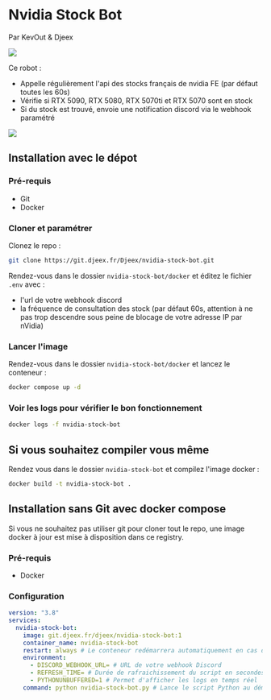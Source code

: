 # Nvidia Stock Bot
Par KevOut & Djeex

[![](https://img.shields.io/badge/JV%20hardware-rejoindre-green?style=flat-square&logo=discord&logoColor=%23fff&label=JV%20hardware&link=https%3A%2F%2Fdiscord.gg%2Fgxffg3GA96)](https://discord.gg/gxffg3GA96)


Ce robot :
- Appelle régulièrement l'api des stocks français de nvidia FE (par défaut toutes les 60s)
- Vérifie si RTX 5090, RTX 5080, RTX 5070ti et RTX 5070 sont en stock
- Si du stock est trouvé, envoie une notification discord via le webhook paramétré

<img src="https://git.djeex.fr/Djeex/nvidia-stock-bot/raw/branch/main/assets/img/nvbot.png" align="center">

## Installation avec le dépot

### Pré-requis
- Git
- Docker

### Cloner et paramétrer

Clonez le repo :
```sh
git clone https://git.djeex.fr/Djeex/nvidia-stock-bot.git
```
Rendez-vous dans le dossier `nvidia-stock-bot/docker` et éditez le fichier `.env` avec :
- l'url de votre webhook discord
- la fréquence de consultation des stock (par défaut 60s, attention à ne pas trop descendre sous peine de blocage de votre adresse IP par nVidia)

### Lancer l'image

Rendez-vous dans le dossier `nvidia-stock-bot/docker` et lancez le conteneur :
```sh
docker compose up -d
```

### Voir les logs pour vérifier le bon fonctionnement

```sh
docker logs -f nvidia-stock-bot
```

## Si vous souhaitez compiler vous même

Rendez vous dans le dossier `nvidia-stock-bot` et compilez l'image docker :
```sh
docker build -t nvidia-stock-bot .
```

## Installation sans Git avec docker compose
Si vous ne souhaitez pas utiliser git pour cloner tout le repo, une image docker à jour est mise à disposition dans ce registry.

### Pré-requis
- Docker

### Configuration

```yaml
version: "3.8"
services:
  nvidia-stock-bot:
    image: git.djeex.fr/djeex/nvidia-stock-bot:1
    container_name: nvidia-stock-bot
    restart: always # Le conteneur redémarrera automatiquement en cas d'échec
    environment:
      - DISCORD_WEBHOOK_URL= # URL de votre webhook Discord
      - REFRESH_TIME= # Durée de rafraichissement du script en secondes
      - PYTHONUNBUFFERED=1 # Permet d'afficher les logs en temps réel
    command: python nvidia-stock-bot.py # Lance le script Python au démarrage du conteneur
```